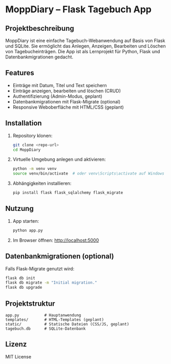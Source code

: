 # MoppDiary – Flask Tagebuch App

## Projektbeschreibung
MoppDiary ist eine einfache Tagebuch-Webanwendung auf Basis von Flask und SQLite. Sie ermöglicht das Anlegen, Anzeigen, Bearbeiten und Löschen von Tagebucheinträgen. Die App ist als Lernprojekt für Python, Flask und Datenbankmigrationen gedacht.

## Features
- Einträge mit Datum, Titel und Text speichern
- Einträge anzeigen, bearbeiten und löschen (CRUD)
- Authentifizierung (Admin-Modus, geplant)
- Datenbankmigrationen mit Flask-Migrate (optional)
- Responsive Weboberfläche mit HTML/CSS (geplant)

## Installation
1. Repository klonen:
   ```bash
   git clone <repo-url>
   cd MoppDiary
   ```
2. Virtuelle Umgebung anlegen und aktivieren:
   ```bash
   python -m venv venv
   source venv/bin/activate  # oder venv\Scripts\activate auf Windows
   ```
3. Abhängigkeiten installieren:
   ```bash
   pip install flask flask_sqlalchemy flask_migrate
   ```

## Nutzung
1. App starten:
   ```bash
   python app.py
   ```
2. Im Browser öffnen: [http://localhost:5000](http://localhost:5000)

## Datenbankmigrationen (optional)
Falls Flask-Migrate genutzt wird:
```bash
flask db init
flask db migrate -m "Initial migration."
flask db upgrade
```

## Projektstruktur
```
app.py           # Hauptanwendung
templates/       # HTML-Templates (geplant)
static/          # Statische Dateien (CSS/JS, geplant)
tagebuch.db      # SQLite-Datenbank
```

## Lizenz
MIT License
